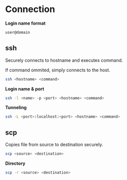 # Connection
**Login name format**
```bash
user@domain
```

## ssh
Securely connects to hostname and executes command.

If command ommited, simply connects to the host.

```bash
ssh <hostname> <command>
```

**Login name & port**
```bash
ssh -l <name> -p <port> <hostname> <command>
```

**Tunneling**
```bash
ssh -L <port>:localhost:<port> <hostname> <command>
```

## scp
Copies file from source to destination securely.

```bash
scp <source> <destination>
```

**Directory**
```bash
scp -r <source> <destination>
```